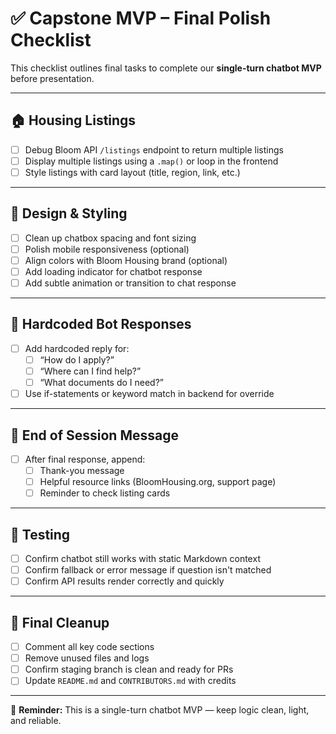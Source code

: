 # ✅ Capstone MVP – Final Polish Checklist

This checklist outlines final tasks to complete our **single-turn chatbot MVP** before presentation.

---

## 🏠 Housing Listings

- [ ] Debug Bloom API `/listings` endpoint to return multiple listings
- [ ] Display multiple listings using a `.map()` or loop in the frontend
- [ ] Style listings with card layout (title, region, link, etc.)

---

## 🎨 Design & Styling

- [ ] Clean up chatbox spacing and font sizing
- [ ] Polish mobile responsiveness (optional)
- [ ] Align colors with Bloom Housing brand (optional)
- [ ] Add loading indicator for chatbot response
- [ ] Add subtle animation or transition to chat response

---

## 💬 Hardcoded Bot Responses

- [ ] Add hardcoded reply for:
  - [ ] “How do I apply?”
  - [ ] “Where can I find help?”
  - [ ] “What documents do I need?”
- [ ] Use if-statements or keyword match in backend for override

---

## 📎 End of Session Message

- [ ] After final response, append:
  - [ ] Thank-you message
  - [ ] Helpful resource links (BloomHousing.org, support page)
  - [ ] Reminder to check listing cards

---

## 🧪 Testing

- [ ] Confirm chatbot still works with static Markdown context
- [ ] Confirm fallback or error message if question isn't matched
- [ ] Confirm API results render correctly and quickly

---

## 🧹 Final Cleanup

- [ ] Comment all key code sections
- [ ] Remove unused files and logs
- [ ] Confirm staging branch is clean and ready for PRs
- [ ] Update `README.md` and `CONTRIBUTORS.md` with credits

---

🧠 **Reminder:** This is a single-turn chatbot MVP — keep logic clean, light, and reliable.

